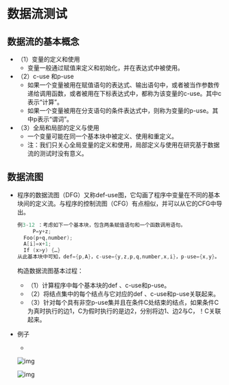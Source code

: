# 数据流测试

## 数据流的基本概念

- （1）变量的定义和使用
  - 变量一般通过赋值来定义和初始化，并在表达式中被使用。
- （2）c-use 和p-use
  - 如果一个变量被用在赋值语句的表达式、输出语句中，或者被当作参数传递给调用函数，或者被用在下标表达式中，都称为该变量的c-use。其中c表示“计算”。
  - 如果一个变量被用在分支语句的条件表达式中，则称为变量的p-use。其中p表示“谓词”。
- （3）全局和局部的定义与使用
  - 一个变量可能在同一个基本块中被定义、使用和重定义。
  - 注：我们只关心全局变量的定义和使用，局部定义与使用在研究基于数据流的测试时没有意义。

## 数据流图

- ​	程序的数据流图（DFG）又称def-use图，它勾画了程序中变量在不同的基本块间的定义流。与程序的控制流图（CFG）有点相似，并可以从它的CFG中导出。

  ```c
  例3-12 ：考虑如下一个基本块，包含两条赋值语句和一个函数调用语句。
       P=y+z;
  	Foo(p+q,number);
  	A[i]=x+1;
  	If (x>y) {…}
  从此基本块中可知，def={p,A}，c-use={y,z,p,q,number,x,i}，p-use={x,y}。
  ```

  构造数据流图基本过程：

  - （1）计算程序中每个基本块的def 、c-use和p-use。
  - （2）将结点集中的每个结点与它对应的def 、c-use和p-use关联起来。
  - （3）针对每个具有非空p-use集并且在条件C处结束的结点，如果条件C为真时执行的边1，C为假时执行的是边2，分别将边1、边2与C，！C关联起来。

- 例子

  - 

    ![img](https://mubu.com/document_image/2c8b159a-9ca6-42f6-9aba-472bec08c981-4644403.jpg)

    ![img](https://mubu.com/document_image/186876b8-c1bb-4ac4-b6cc-114fc03d11d1-4644403.jpg)